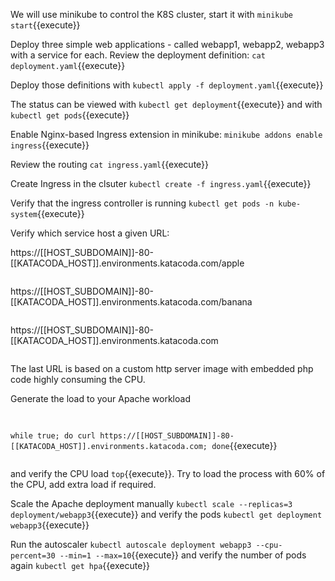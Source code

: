 We will use minikube to control the K8S cluster, start it with `minikube start`{{execute}}

Deploy three simple web applications - called webapp1, webapp2, webapp3 with a service for each. Review the deployment definition: `cat deployment.yaml`{{execute}}

Deploy those definitions with `kubectl apply -f deployment.yaml`{{execute}}

The status can be viewed with `kubectl get deployment`{{execute}} and with `kubectl get pods`{{execute}} 

Enable Nginx-based Ingress extension in minikube: `minikube addons enable ingress`{{execute}}

Review the routing `cat ingress.yaml`{{execute}}

Create Ingress in the clsuter `kubectl create -f ingress.yaml`{{execute}}

Verify that the ingress controller is running `kubectl get pods -n kube-system`{{execute}}

Verify which service host a given URL:

https://[[HOST_SUBDOMAIN]]-80-[[KATACODA_HOST]].environments.katacoda.com/apple<pre>
</pre>https://[[HOST_SUBDOMAIN]]-80-[[KATACODA_HOST]].environments.katacoda.com/banana<pre>
</pre>
https://[[HOST_SUBDOMAIN]]-80-[[KATACODA_HOST]].environments.katacoda.com<pre>
</pre>

The last URL is based on a custom http server image  with embedded php code highly consuming the CPU.

Generate the load to your Apache workload <pre>
</pre>
`while true; do curl https://[[HOST_SUBDOMAIN]]-80-[[KATACODA_HOST]].environments.katacoda.com; done`{{execute}}<pre>
</pre>
and verify the CPU load `top`{{execute}}. Try to load the process with 60% of the CPU, add extra load if required.

Scale the Apache deployment manually `kubectl scale --replicas=3 deployment/webapp3`{{execute}} and verify the pods `kubectl get deployment webapp3`{{execute}}


Run the autoscaler `kubectl autoscale deployment webapp3 --cpu-percent=30 --min=1 --max=10`{{execute}} and verify the number of pods again `kubectl get hpa`{{execute}}






